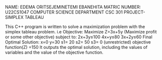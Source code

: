NAME: EDEMA ORITSEJEMINETEMI EBANEHITA
MATRIC NUMBER: U22CS1047
COMPUTER SCIENCE DEPARTMENT 
CSC 301 PROJECT- SIMPLEX TABLEAU

This C++ program is written to solve a maximization problem with the simplex tableau problem. i.e 
Objective: Maximize 
Z=3x+5y
(Maximize profit or some other objective)
subject to: 2x+3y≤100
4x+y≤80
3x+2y≤60
Final Optimal Solution:
x=0
y=30
s1= 20
s2= 50
s3= 0 (unrestricted)
objective function(Z) =150
It outputs the optimal solution, including the values of variables and the value of the objective function.
